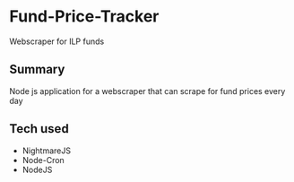 # Fund-Price-Tracker
Webscraper for ILP funds

## Summary 
Node js application for a webscraper that can scrape for fund prices every day

## Tech used
- NightmareJS
- Node-Cron
- NodeJS
